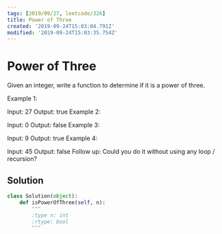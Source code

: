 ```yaml
---
tags: [2019/09/27, leetcode/326]
title: Power of Three
created: '2019-09-24T15:03:04.791Z'
modified: '2019-09-24T15:03:35.754Z'
---
```


# Power of Three

Given an integer, write a function to determine if it is a power of three.

Example 1:

Input: 27
Output: true
Example 2:

Input: 0
Output: false
Example 3:

Input: 9
Output: true
Example 4:

Input: 45
Output: false
Follow up:
Could you do it without using any loop / recursion?

## Solution

```python
class Solution(object):
    def isPowerOfThree(self, n):
        """
        :type n: int
        :rtype: bool
        """
        
```
